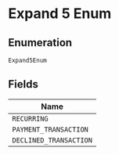 
# Expand 5 Enum

## Enumeration

`Expand5Enum`

## Fields

| Name |
|  --- |
| `RECURRING` |
| `PAYMENT_TRANSACTION` |
| `DECLINED_TRANSACTION` |


